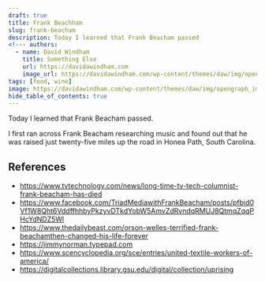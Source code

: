```yaml
---
draft: true
title: Frank Beachham
slug: frank-beacham
description: Today I learned that Frank Beacham passed
<!--- authors:
  - name: David Windham
    title: Something Else
    url: https://davidawindham.com
    image_url: https://davidawindham.com/wp-content/themes/daw/img/opengraph_image.jpg -->
tags: [food, wine]
image: https://davidawindham.com/wp-content/themes/daw/img/opengraph_image.jpg
hide_table_of_contents: true
---
```


Today I learned that Frank Beacham passed.

<!--truncate-->

I first ran across Frank Beacham researching music and found out that he was raised just twenty-five miles up the road in Honea Path, South Carolina.


## References

- https://www.tvtechnology.com/news/long-time-tv-tech-columnist-frank-beacham-has-died
- https://www.facebook.com/TriadMediawithFrankBeacham/posts/pfbid0Vf1W8Qht6VddffhhbyPkzyvDTkdYobW5AmvZdRvndqRMUJ8QtmqZqqPHcYdNDZ5Wl
- https://www.thedailybeast.com/orson-welles-terrified-frank-beachamthen-changed-his-life-forever
- https://jimmynorman.typepad.com
- https://www.scencyclopedia.org/sce/entries/united-textile-workers-of-america/
- https://digitalcollections.library.gsu.edu/digital/collection/uprising

